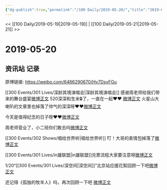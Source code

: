 ```yaml
---
{"dg-publish":true,"permalink":"/100 Daily/2019-05-20/","title":"2019-05-20","created":"2023-03-21T21:03:44.075+08:00","updated":"2023-03-21T21:06:10.097+08:00"}
---
```



<< [[100 Daily/2019-05-19\|2019-05-19]] | [[100 Daily/2019-05-21\|2019-05-21]] >>

# 2019-05-20

## 资讯站 记录

原博链接: https://weibo.com/6466290670/Hv7DsvFGu

[[300 Events/301 Lives/深龄其境演唱会\|深龄其境演唱会]]
感谢周老师给我们带来的舞台盛宴[微博正文](https://m.weibo.cn/6466290670/4373972432479895)
520深深和生米🔒了，一直在一起❤️❤️
[微博正文](https://m.weibo.cn/6466290670/4374030808929174)
火星山大喇叭的文章里也掉落了帅气的深深呀❤️❤️[微博正文](https://m.weibo.cn/6466290670/4374116230055217)

今天是值得纪念的日子呀❤️❤️[微博正文](https://m.weibo.cn/6466290670/4374019429883476)

周老师营业了，小二班你们敢去吗[微博正文](https://m.weibo.cn/6466290670/4374026858145681)

[[300 Events/302 Shows/唱给世界听\|唱给世界听]]
叮！大哥的表情包掉落了[微博正文](https://m.weibo.cn/6466290670/4374056410878926)

[[300 Events/301 Lives/in雄联盟\|in雄联盟]]兑票流程大家要注意呀[微博正文](https://m.weibo.cn/6466290670/4374114188030694)

1/20“[[300 Events/301 Lives/深空间\|深空间]]”北京站应援花絮回顾一下吧[微博正文](https://m.weibo.cn/6466290670/4373955790025746)

还记得《孤独的牧羊人》吗，再次回顾一下吧
[微博正文](https://m.weibo.cn/6466290670/4374169841807847)
